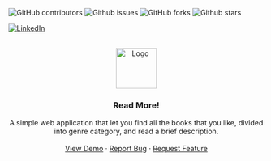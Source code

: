 <a id="readme-top"></a>

![GitHub contributors](https://img.shields.io/github/contributors/giovanniBombardieri/Find-Books)
![Github issues](https://img.shields.io/github/issues/giovanniBombardieri/Find-Books)
![GitHub forks](https://img.shields.io/github/forks/giovanniBombardieri/Find-Books?style=flat)
![Github stars](https://img.shields.io/github/stars/giovanniBombardieri/Find-Books?style=flat&color=%23EF2D5E)

[![LinkedIn](https://img.shields.io/badge/LinkedIn-0077B5?style=for-the-badge&logo=linkedin&logoColor=white)](https://www.linkedin.com/in/giovanni-bombardieri-13ba7021b/)

<!-- PROJECT LOGO -->
<br />
<div align="center">
  <a href="https://github.com/GiovanniBombardieri/Find-Books">
    <img src="assets/img/book.png" alt="Logo" width="80" height="80">
  </a>

  <h3 align="center">Read More!</h3>

  <p align="center">
    A simple web application that let you find all the books that you like, divided into genre category, and read a brief description.
    <br />
    <br />
    <a href="https://github.com/GiovanniBombardieri/Find-Books">View Demo</a>
    ·
    <a href="https://github.com/GiovanniBombardieri/Find-Books/issues/new?labels=bug&template=bug-report---.md">Report Bug</a>
    ·
    <a href="https://github.com/GiovanniBombardieri/Find-Books/issues/new?labels=enhancement&template=feature-request---.md">Request Feature</a>
  </p>
</div>
